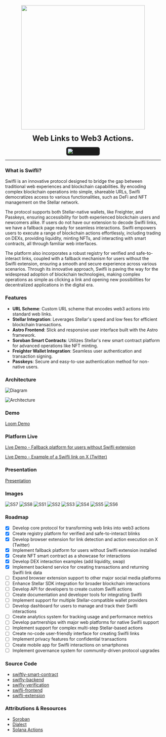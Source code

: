 <p align="center">
<br />
    <img src="https://github.com/hackers-boiz/swifli/blob/main/logos/logo.png?raw=true" width="400" alt=""/>
<br />
</p>
<p align="center"><strong style="font-size: 24px;">Web Links to Web3 Actions.</strong></p>
<p align="center" style="display: flex; justify-content: center; align-items: center;">
    <span style="display: inline-flex; align-items: center; background-color: #1c1c1c; padding: 5px; border-radius: 6px;">
        <img src="https://img.shields.io/github/stars/hackers-boiz/swifli" alt="GitHub stars"/>
    </span>
</p>

---

### What is Swifli?

Swifli is an innovative protocol designed to bridge the gap between traditional web experiences and blockchain capabilities. By encoding complex blockchain operations into simple, shareable URLs, Swifli democratizes access to various functionalities, such as DeFi and NFT management on the Stellar network.

The protocol supports both Stellar-native wallets, like Freighter, and Passkeys, ensuring accessibility for both experienced blockchain users and newcomers alike. If users do not have our extension to decode Swifli links, we have a fallback page ready for seamless interactions. Swifli empowers users to execute a range of blockchain actions effortlessly, including trading on DEXs, providing liquidity, minting NFTs, and interacting with smart contracts, all through familiar web interfaces.

The platform also incorporates a robust registry for verified and safe-to-interact links, coupled with a fallback mechanism for users without the Swifli extension, ensuring a smooth and secure experience across various scenarios. Through its innovative approach, Swifli is paving the way for the widespread adoption of blockchain technologies, making complex operations as simple as clicking a link and opening new possibilities for decentralized applications in the digital era.

### Features

- **URL Scheme**: Custom URL scheme that encodes web3 actions into standard web links.
- **Stellar Integration**: Leverages Stellar's speed and low fees for efficient blockchain transactions.
- **Astro Frontend**: Slick and responsive user interface built with the Astro framework.
- **Soroban Smart Contracts**: Utilizes Stellar's new smart contract platform for advanced operations like NFT minting.
- **Freighter Wallet Integration**: Seamless user authentication and transaction signing.
- **Passkeys**: Secure and easy-to-use authentication method for non-native users.

### Architecture

![Diagram](./screenshots/excalidraw.png)

![Architecture](./screenshots/9-links-diagram.png)

### Demo

[Loom Demo]()

### Platform Live

[Live Demo - Fallback platform for users without Swifli extension](https://swifli.23stud.io/987)

[Live Demo - Example of a Swifli link on X (Twitter)](https://x.com/sydropps/status/1845323961367728597)

### Presentation

[Presentation](https://www.canva.com/design/DAGTZAzVdAk/jOuua7dD-ja-6QcXNUwSZw/edit?utm_content=DAGTZAzVdAk&utm_campaign=designshare&utm_medium=link2&utm_source=sharebutton)

### Images

![SS7](./screenshots/7-x-liquidity.png)
![SS8](./screenshots/8-x-swap.png)
![SS1](./screenshots/1-x-hacker-nft.png)
![SS2](./screenshots/2-x-increment.png)
![SS3](./screenshots/3-fallback-hacker-nft.png)
![SS4](./screenshots/4-x-tx-hacker-nft.png)
![SS5](./screenshots/5-explorer-hacker-nft.png)
![SS6](./screenshots/6-exst-view.png)

### Roadmap

- [x] Develop core protocol for transforming web links into web3 actions
- [x] Create registry platform for verified and safe-to-interact blinks
- [x] Develop browser extension for link detection and action execution on X (Twitter)
- [x] Implement fallback platform for users without Swifli extension installed
- [x] Create NFT smart contract as a showcase for interactions
- [x] Develop DEX interaction examples (add liquidity, swap)
- [x] Implement backend service for creating transactions and returning Swifli link data
- [ ] Expand browser extension support to other major social media platforms
- [ ] Enhance Stellar SDK integration for broader blockchain interactions
- [ ] Develop API for developers to create custom Swifli actions
- [ ] Create documentation and developer tools for integrating Swifli
- [ ] Implement support for multiple Stellar-compatible wallet providers
- [ ] Develop dashboard for users to manage and track their Swifli interactions
- [ ] Create analytics system for tracking usage and performance metrics
- [ ] Develop partnerships with major web platforms for native Swifli support
- [ ] Implement support for complex multi-step Stellar-based actions
- [ ] Create no-code user-friendly interface for creating Swifli links
- [ ] Implement privacy features for confidential transactions
- [ ] Create mobile app for Swifli interactions on smartphones
- [ ] Implement governance system for community-driven protocol upgrades

### Source Code

- [swiftly-smart-contract](https://github.com/hackers-boiz/swiftly-smart-contract)
- [swifly-backend](https://github.com/hackers-boiz/swifly-backend)
- [swifly-verification](https://github.com/hackers-boiz/swifly-verification)
- [swifli-frontend](https://github.com/hackers-boiz/swifli-frontend)
- [swifli-extension](https://github.com/hackers-boiz/swifli-extension)

### Attributions & Resources

- [Soroban](https://soroban.stellar.org)
- [Dialect](https://docs.dialect.to/documentation/actions/quick-start)
- [Solana Actions](https://solana.com/docs/advanced/actions)
